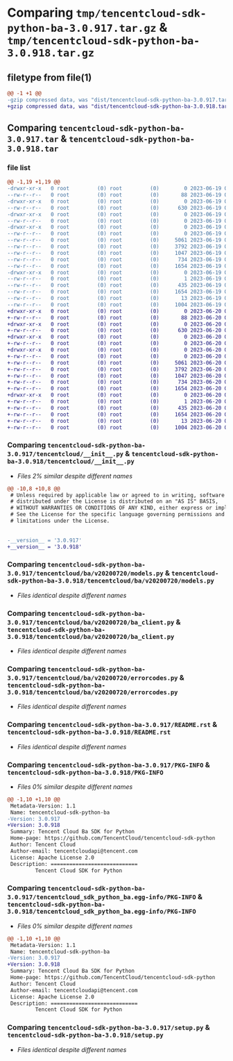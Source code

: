 # Comparing `tmp/tencentcloud-sdk-python-ba-3.0.917.tar.gz` & `tmp/tencentcloud-sdk-python-ba-3.0.918.tar.gz`

## filetype from file(1)

```diff
@@ -1 +1 @@
-gzip compressed data, was "dist/tencentcloud-sdk-python-ba-3.0.917.tar", last modified: Mon Jun 19 00:18:06 2023, max compression
+gzip compressed data, was "dist/tencentcloud-sdk-python-ba-3.0.918.tar", last modified: Tue Jun 20 02:33:13 2023, max compression
```

## Comparing `tencentcloud-sdk-python-ba-3.0.917.tar` & `tencentcloud-sdk-python-ba-3.0.918.tar`

### file list

```diff
@@ -1,19 +1,19 @@
-drwxr-xr-x   0 root         (0) root         (0)        0 2023-06-19 00:18:06.000000 tencentcloud-sdk-python-ba-3.0.917/
--rw-r--r--   0 root         (0) root         (0)       88 2023-06-19 00:18:06.000000 tencentcloud-sdk-python-ba-3.0.917/setup.cfg
-drwxr-xr-x   0 root         (0) root         (0)        0 2023-06-19 00:18:06.000000 tencentcloud-sdk-python-ba-3.0.917/tencentcloud/
--rw-r--r--   0 root         (0) root         (0)      630 2023-06-19 00:18:06.000000 tencentcloud-sdk-python-ba-3.0.917/tencentcloud/__init__.py
-drwxr-xr-x   0 root         (0) root         (0)        0 2023-06-19 00:18:06.000000 tencentcloud-sdk-python-ba-3.0.917/tencentcloud/ba/
--rw-r--r--   0 root         (0) root         (0)        0 2023-06-19 00:18:06.000000 tencentcloud-sdk-python-ba-3.0.917/tencentcloud/ba/__init__.py
-drwxr-xr-x   0 root         (0) root         (0)        0 2023-06-19 00:18:06.000000 tencentcloud-sdk-python-ba-3.0.917/tencentcloud/ba/v20200720/
--rw-r--r--   0 root         (0) root         (0)        0 2023-06-19 00:18:06.000000 tencentcloud-sdk-python-ba-3.0.917/tencentcloud/ba/v20200720/__init__.py
--rw-r--r--   0 root         (0) root         (0)     5061 2023-06-19 00:18:06.000000 tencentcloud-sdk-python-ba-3.0.917/tencentcloud/ba/v20200720/models.py
--rw-r--r--   0 root         (0) root         (0)     3792 2023-06-19 00:18:06.000000 tencentcloud-sdk-python-ba-3.0.917/tencentcloud/ba/v20200720/ba_client.py
--rw-r--r--   0 root         (0) root         (0)     1047 2023-06-19 00:18:06.000000 tencentcloud-sdk-python-ba-3.0.917/tencentcloud/ba/v20200720/errorcodes.py
--rw-r--r--   0 root         (0) root         (0)      734 2023-06-19 00:18:06.000000 tencentcloud-sdk-python-ba-3.0.917/README.rst
--rw-r--r--   0 root         (0) root         (0)     1654 2023-06-19 00:18:06.000000 tencentcloud-sdk-python-ba-3.0.917/PKG-INFO
-drwxr-xr-x   0 root         (0) root         (0)        0 2023-06-19 00:18:06.000000 tencentcloud-sdk-python-ba-3.0.917/tencentcloud_sdk_python_ba.egg-info/
--rw-r--r--   0 root         (0) root         (0)        1 2023-06-19 00:18:06.000000 tencentcloud-sdk-python-ba-3.0.917/tencentcloud_sdk_python_ba.egg-info/dependency_links.txt
--rw-r--r--   0 root         (0) root         (0)      435 2023-06-19 00:18:06.000000 tencentcloud-sdk-python-ba-3.0.917/tencentcloud_sdk_python_ba.egg-info/SOURCES.txt
--rw-r--r--   0 root         (0) root         (0)     1654 2023-06-19 00:18:06.000000 tencentcloud-sdk-python-ba-3.0.917/tencentcloud_sdk_python_ba.egg-info/PKG-INFO
--rw-r--r--   0 root         (0) root         (0)       13 2023-06-19 00:18:06.000000 tencentcloud-sdk-python-ba-3.0.917/tencentcloud_sdk_python_ba.egg-info/top_level.txt
--rw-r--r--   0 root         (0) root         (0)     1004 2023-06-19 00:18:06.000000 tencentcloud-sdk-python-ba-3.0.917/setup.py
+drwxr-xr-x   0 root         (0) root         (0)        0 2023-06-20 02:33:13.000000 tencentcloud-sdk-python-ba-3.0.918/
+-rw-r--r--   0 root         (0) root         (0)       88 2023-06-20 02:33:13.000000 tencentcloud-sdk-python-ba-3.0.918/setup.cfg
+drwxr-xr-x   0 root         (0) root         (0)        0 2023-06-20 02:33:13.000000 tencentcloud-sdk-python-ba-3.0.918/tencentcloud/
+-rw-r--r--   0 root         (0) root         (0)      630 2023-06-20 02:33:13.000000 tencentcloud-sdk-python-ba-3.0.918/tencentcloud/__init__.py
+drwxr-xr-x   0 root         (0) root         (0)        0 2023-06-20 02:33:13.000000 tencentcloud-sdk-python-ba-3.0.918/tencentcloud/ba/
+-rw-r--r--   0 root         (0) root         (0)        0 2023-06-20 02:33:13.000000 tencentcloud-sdk-python-ba-3.0.918/tencentcloud/ba/__init__.py
+drwxr-xr-x   0 root         (0) root         (0)        0 2023-06-20 02:33:13.000000 tencentcloud-sdk-python-ba-3.0.918/tencentcloud/ba/v20200720/
+-rw-r--r--   0 root         (0) root         (0)        0 2023-06-20 02:33:13.000000 tencentcloud-sdk-python-ba-3.0.918/tencentcloud/ba/v20200720/__init__.py
+-rw-r--r--   0 root         (0) root         (0)     5061 2023-06-20 02:33:13.000000 tencentcloud-sdk-python-ba-3.0.918/tencentcloud/ba/v20200720/models.py
+-rw-r--r--   0 root         (0) root         (0)     3792 2023-06-20 02:33:13.000000 tencentcloud-sdk-python-ba-3.0.918/tencentcloud/ba/v20200720/ba_client.py
+-rw-r--r--   0 root         (0) root         (0)     1047 2023-06-20 02:33:13.000000 tencentcloud-sdk-python-ba-3.0.918/tencentcloud/ba/v20200720/errorcodes.py
+-rw-r--r--   0 root         (0) root         (0)      734 2023-06-20 02:33:13.000000 tencentcloud-sdk-python-ba-3.0.918/README.rst
+-rw-r--r--   0 root         (0) root         (0)     1654 2023-06-20 02:33:13.000000 tencentcloud-sdk-python-ba-3.0.918/PKG-INFO
+drwxr-xr-x   0 root         (0) root         (0)        0 2023-06-20 02:33:13.000000 tencentcloud-sdk-python-ba-3.0.918/tencentcloud_sdk_python_ba.egg-info/
+-rw-r--r--   0 root         (0) root         (0)        1 2023-06-20 02:33:13.000000 tencentcloud-sdk-python-ba-3.0.918/tencentcloud_sdk_python_ba.egg-info/dependency_links.txt
+-rw-r--r--   0 root         (0) root         (0)      435 2023-06-20 02:33:13.000000 tencentcloud-sdk-python-ba-3.0.918/tencentcloud_sdk_python_ba.egg-info/SOURCES.txt
+-rw-r--r--   0 root         (0) root         (0)     1654 2023-06-20 02:33:13.000000 tencentcloud-sdk-python-ba-3.0.918/tencentcloud_sdk_python_ba.egg-info/PKG-INFO
+-rw-r--r--   0 root         (0) root         (0)       13 2023-06-20 02:33:13.000000 tencentcloud-sdk-python-ba-3.0.918/tencentcloud_sdk_python_ba.egg-info/top_level.txt
+-rw-r--r--   0 root         (0) root         (0)     1004 2023-06-20 02:33:13.000000 tencentcloud-sdk-python-ba-3.0.918/setup.py
```

### Comparing `tencentcloud-sdk-python-ba-3.0.917/tencentcloud/__init__.py` & `tencentcloud-sdk-python-ba-3.0.918/tencentcloud/__init__.py`

 * *Files 2% similar despite different names*

```diff
@@ -10,8 +10,8 @@
 # Unless required by applicable law or agreed to in writing, software
 # distributed under the License is distributed on an "AS IS" BASIS,
 # WITHOUT WARRANTIES OR CONDITIONS OF ANY KIND, either express or implied.
 # See the License for the specific language governing permissions and
 # limitations under the License.
 
 
-__version__ = '3.0.917'
+__version__ = '3.0.918'
```

### Comparing `tencentcloud-sdk-python-ba-3.0.917/tencentcloud/ba/v20200720/models.py` & `tencentcloud-sdk-python-ba-3.0.918/tencentcloud/ba/v20200720/models.py`

 * *Files identical despite different names*

### Comparing `tencentcloud-sdk-python-ba-3.0.917/tencentcloud/ba/v20200720/ba_client.py` & `tencentcloud-sdk-python-ba-3.0.918/tencentcloud/ba/v20200720/ba_client.py`

 * *Files identical despite different names*

### Comparing `tencentcloud-sdk-python-ba-3.0.917/tencentcloud/ba/v20200720/errorcodes.py` & `tencentcloud-sdk-python-ba-3.0.918/tencentcloud/ba/v20200720/errorcodes.py`

 * *Files identical despite different names*

### Comparing `tencentcloud-sdk-python-ba-3.0.917/README.rst` & `tencentcloud-sdk-python-ba-3.0.918/README.rst`

 * *Files identical despite different names*

### Comparing `tencentcloud-sdk-python-ba-3.0.917/PKG-INFO` & `tencentcloud-sdk-python-ba-3.0.918/PKG-INFO`

 * *Files 0% similar despite different names*

```diff
@@ -1,10 +1,10 @@
 Metadata-Version: 1.1
 Name: tencentcloud-sdk-python-ba
-Version: 3.0.917
+Version: 3.0.918
 Summary: Tencent Cloud Ba SDK for Python
 Home-page: https://github.com/TencentCloud/tencentcloud-sdk-python
 Author: Tencent Cloud
 Author-email: tencentcloudapi@tencent.com
 License: Apache License 2.0
 Description: ============================
         Tencent Cloud SDK for Python
```

### Comparing `tencentcloud-sdk-python-ba-3.0.917/tencentcloud_sdk_python_ba.egg-info/PKG-INFO` & `tencentcloud-sdk-python-ba-3.0.918/tencentcloud_sdk_python_ba.egg-info/PKG-INFO`

 * *Files 0% similar despite different names*

```diff
@@ -1,10 +1,10 @@
 Metadata-Version: 1.1
 Name: tencentcloud-sdk-python-ba
-Version: 3.0.917
+Version: 3.0.918
 Summary: Tencent Cloud Ba SDK for Python
 Home-page: https://github.com/TencentCloud/tencentcloud-sdk-python
 Author: Tencent Cloud
 Author-email: tencentcloudapi@tencent.com
 License: Apache License 2.0
 Description: ============================
         Tencent Cloud SDK for Python
```

### Comparing `tencentcloud-sdk-python-ba-3.0.917/setup.py` & `tencentcloud-sdk-python-ba-3.0.918/setup.py`

 * *Files identical despite different names*

